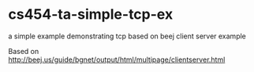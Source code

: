 cs454-ta-simple-tcp-ex
======================

a simple example demonstrating tcp based on beej client server example

Based on http://beej.us/guide/bgnet/output/html/multipage/clientserver.html
